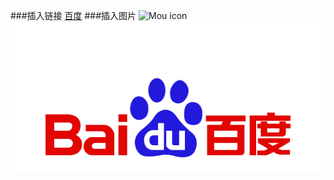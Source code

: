 ###插入链接
[百度](https://www.baidu.com/)
###插入图片
![Mou icon](http://mouapp.com/Mou_128.png)
![Mou](imgs/bd_logo1.png "图片")